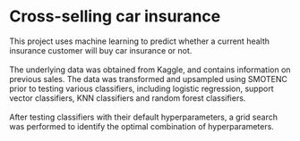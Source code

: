 # Cross-selling car insurance
This project uses machine learning to predict whether a current health insurance customer will buy car insurance or not.<br><br>
The underlying data was obtained from Kaggle, and contains information on previous sales. The data was transformed and upsampled using SMOTENC prior to testing various classifiers, including logistic regression, support vector classifiers, KNN classifiers and random forest classifiers.<br><br>
After testing classifiers with their default hyperparameters, a grid search was performed to identify the optimal combination of hyperparameters.
